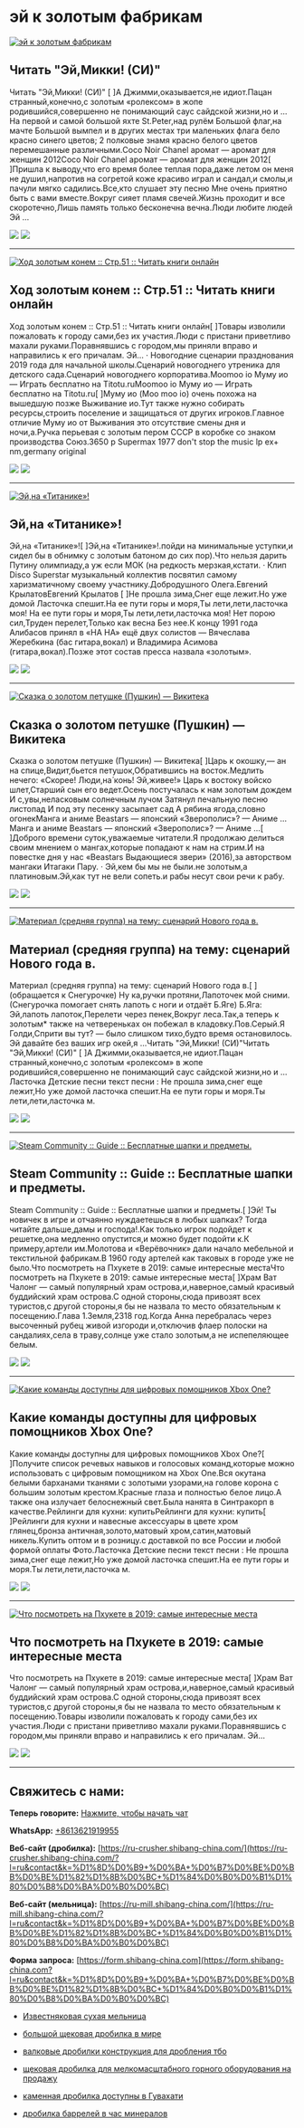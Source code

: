 # эй к золотым фабрикам

<a href="https://swt.shibang-china.com/?l=ru&img&k=%D1%8D%D0%B9+%D0%BA+%D0%B7%D0%BE%D0%BB%D0%BE%D1%82%D1%8B%D0%BC+%D1%84%D0%B0%D0%B1%D1%80%D0%B8%D0%BA%D0%B0%D0%BC" target="_blank">![эй к золотым фабрикам](http://static.shibang-china.com/all-800x300/1453.jpg)</a>

## Читать &quot;Эй,Микки! (СИ)&quot;
Читать &quot;Эй,Микки! (СИ)&quot; [ ]А Джимми,оказывается,не идиот.Пацан странный,конечно,с золотым &#171;ролексом&#187; в жопе родившийся,совершенно не понимающий саус сайдской жизни,но и …На первой и самой большой яхте St.Peter,над рулём Большой флаг,на мачте Большой вымпел и в других местах три маленьких флага бело красно синего цветов; 2 полковые знамя красно белого цветов перемешанные различными.Coco Noir Chanel аромат — аромат для женщин 2012Coco Noir Chanel аромат — аромат для женщин 2012[ ]Пришла к выводу,что его время более теплая пора,даже летом он меня не душил,напротив на согретой коже красиво играл и сандал,и смолы,и пачули мягко садились.Все,кто слушает эту песню Мне очень приятно быть с вами вместе.Вокруг сияет пламя свечей.Жизнь проходит и все скоротечно,Лишь память только бесконечна вечна.Люди любите людей Эй …


<a href="https://whatsapp.shibangsoft.com/WhatsApp.php" target="_blank" title="WhatsApp">![](http://static.shibang-china.com/icon/whatsapp.png)</a> <a href="https://swt.shibang-china.com/?l=ru&icon&k=%D1%8D%D0%B9+%D0%BA+%D0%B7%D0%BE%D0%BB%D0%BE%D1%82%D1%8B%D0%BC+%D1%84%D0%B0%D0%B1%D1%80%D0%B8%D0%BA%D0%B0%D0%BC" target="_blank">![](http://static.shibang-china.com/icon/chat-ru.png)</a>

---

<a href="https://swt.shibang-china.com/?l=ru&img&k=%D1%8D%D0%B9+%D0%BA+%D0%B7%D0%BE%D0%BB%D0%BE%D1%82%D1%8B%D0%BC+%D1%84%D0%B0%D0%B1%D1%80%D0%B8%D0%BA%D0%B0%D0%BC" target="_blank">![Ход золотым конем :: Стр.51 :: Читать книги онлайн](http://static.shibang-china.com/all-800x300/350.jpg)</a>

## Ход золотым конем :: Стр.51 :: Читать книги онлайн
Ход золотым конем :: Стр.51 :: Читать книги онлайн[ ]Товары изволили пожаловать к городу сами,без их участия.Люди с пристани приветливо махали руками.Поравнявшись с городом,мы приняли вправо и направились к его причалам. Эй…&nbsp;&#0183;&#32;Новогодние сценарии празднования 2019 года для начальной школы.Сценарий новогоднего утреника для детского сада.Сценарий новогоднего корпоратива.Moomoo io Муму ио — Играть бесплатно на Titotu.ruMoomoo io Муму ио — Играть бесплатно на Titotu.ru[ ]Муму ио (Moo moo io) очень похожа на вышедшую позже Выживание ио.Тут также нужно собирать ресурсы,строить поселение и защищаться от других игроков.Главное отличие Муму ио от Выживания это отсутствие смены дня и ночи,а.Ручка перьевая с золотым пером СССР в коробке со знаком производства Союз.3650 р Supermax 1977 don't stop the music lp ex+ nm,germany original


<a href="https://whatsapp.shibangsoft.com/WhatsApp.php" target="_blank" title="WhatsApp">![](http://static.shibang-china.com/icon/whatsapp.png)</a> <a href="https://swt.shibang-china.com/?l=ru&icon&k=%D1%8D%D0%B9+%D0%BA+%D0%B7%D0%BE%D0%BB%D0%BE%D1%82%D1%8B%D0%BC+%D1%84%D0%B0%D0%B1%D1%80%D0%B8%D0%BA%D0%B0%D0%BC" target="_blank">![](http://static.shibang-china.com/icon/chat-ru.png)</a>

---

<a href="https://swt.shibang-china.com/?l=ru&img&k=%D1%8D%D0%B9+%D0%BA+%D0%B7%D0%BE%D0%BB%D0%BE%D1%82%D1%8B%D0%BC+%D1%84%D0%B0%D0%B1%D1%80%D0%B8%D0%BA%D0%B0%D0%BC" target="_blank">![Эй,на &#171;Титанике&#187;!](http://static.shibang-china.com/all-800x300/66.jpg)</a>

## Эй,на &#171;Титанике&#187;!
Эй,на &#171;Титанике&#187;![ ]Эй,на &#171;Титанике&#187;!.пойди на минимальные уступки,и сидел бы в обнимку с золотым батоном до сих пор).Что нельзя дарить Путину олимпиаду,а уж если МОК (на редкость мерзкая,кстати.&nbsp;&#0183;&#32;Клип Disco Superstar музыкальный коллектив посвятил самому харизматичному своему участнику.Добродушного Олега.Евгений КрылатовЕвгений Крылатов [ ]Не прошла зима,Снег еще лежит.Но уже домой Ласточка спешит.На ее пути горы и моря,Ты лети,лети,ласточка моя! На ее пути горы и моря,Ты лети,лети,ласточка моя! Нет порою сил,Труден перелет,Только как весна Без нее.К концу 1991 года Алибасов принял в &#171;НА НА&#187; ещё двух солистов — Вячеслава Жеребкина (бас гитара,вокал) и Владимира Асимова (гитара,вокал).Позже этот состав пресса назвала &#171;золотым&#187;.


<a href="https://whatsapp.shibangsoft.com/WhatsApp.php" target="_blank" title="WhatsApp">![](http://static.shibang-china.com/icon/whatsapp.png)</a> <a href="https://swt.shibang-china.com/?l=ru&icon&k=%D1%8D%D0%B9+%D0%BA+%D0%B7%D0%BE%D0%BB%D0%BE%D1%82%D1%8B%D0%BC+%D1%84%D0%B0%D0%B1%D1%80%D0%B8%D0%BA%D0%B0%D0%BC" target="_blank">![](http://static.shibang-china.com/icon/chat-ru.png)</a>

---

<a href="https://swt.shibang-china.com/?l=ru&img&k=%D1%8D%D0%B9+%D0%BA+%D0%B7%D0%BE%D0%BB%D0%BE%D1%82%D1%8B%D0%BC+%D1%84%D0%B0%D0%B1%D1%80%D0%B8%D0%BA%D0%B0%D0%BC" target="_blank">![Сказка о золотом петушке (Пушкин) — Викитека](http://static.shibang-china.com/all-800x300/813.jpg)</a>

## Сказка о золотом петушке (Пушкин) — Викитека
Сказка о золотом петушке (Пушкин) — Викитека[ ]Царь к окошку,— ан на спице,Видит,бьется петушок,Обратившись на восток.Медлить нечего: &#171;Скорее! Люди,на́ конь! Эй,живее!&#187; Царь к востоку войско шлет,Старший сын его ведет.Осень постучалась к нам золотым дождем И с,увы,неласковым солнечным лучом Затянул печальную песню листопад И под эту песенку засыпает сад А рябина ягода,словно огонекМанга и аниме Beastars — японский &#171;Зверополис&#187;? — Аниме …Манга и аниме Beastars — японский &#171;Зверополис&#187;? — Аниме …[ ]Доброго времени суток,уважаемые читатели.Я продолжаю делиться своим мнением о мангах,которые попадают к нам на стрим.И на повестке дня у нас &#171;Beastars Выдающиеся звери&#187; (2016),за авторством мангаки Итагаки Пару.&nbsp;&#0183;&#32;Эй,кем бы мы не были.не золотым,а платиновым.Эй,как тут не вели сопеть.и рабы несут свои речи к рабу.


<a href="https://whatsapp.shibangsoft.com/WhatsApp.php" target="_blank" title="WhatsApp">![](http://static.shibang-china.com/icon/whatsapp.png)</a> <a href="https://swt.shibang-china.com/?l=ru&icon&k=%D1%8D%D0%B9+%D0%BA+%D0%B7%D0%BE%D0%BB%D0%BE%D1%82%D1%8B%D0%BC+%D1%84%D0%B0%D0%B1%D1%80%D0%B8%D0%BA%D0%B0%D0%BC" target="_blank">![](http://static.shibang-china.com/icon/chat-ru.png)</a>

---

<a href="https://swt.shibang-china.com/?l=ru&img&k=%D1%8D%D0%B9+%D0%BA+%D0%B7%D0%BE%D0%BB%D0%BE%D1%82%D1%8B%D0%BC+%D1%84%D0%B0%D0%B1%D1%80%D0%B8%D0%BA%D0%B0%D0%BC" target="_blank">![Материал (средняя группа) на тему: сценарий Нового года в.](http://static.shibang-china.com/all-800x300/796.jpg)</a>

## Материал (средняя группа) на тему: сценарий Нового года в.
Материал (средняя группа) на тему: сценарий Нового года в.[ ](обращается к Снегурочке) Ну ка,ручки протяни,Лапоточек мой сними.(Снегурочка помогает снять лапоть с ноги и отдаёт Б.Яге) Б.Яга: Эй,лапоть лапоток,Перелети через пенек,Вокруг леса.Так,а теперь к золотым* также на четвереньках он побежал в кладовку.Пов.Серый.Я Голди,Сприти вы тут? — было слишком тихо,будто время остановилось. Эй давайте без ваших игр окей,я …Читать &quot;Эй,Микки! (СИ)&quot;Читать &quot;Эй,Микки! (СИ)&quot; [ ]А Джимми,оказывается,не идиот.Пацан странный,конечно,с золотым &#171;ролексом&#187; в жопе родившийся,совершенно не понимающий саус сайдской жизни,но и …Ласточка Детские песни текст песни : Не прошла зима,снег еще лежит,Но уже домой ласточка спешит.На ее пути горы и моря.Ты лети,лети,ласточка м.


<a href="https://whatsapp.shibangsoft.com/WhatsApp.php" target="_blank" title="WhatsApp">![](http://static.shibang-china.com/icon/whatsapp.png)</a> <a href="https://swt.shibang-china.com/?l=ru&icon&k=%D1%8D%D0%B9+%D0%BA+%D0%B7%D0%BE%D0%BB%D0%BE%D1%82%D1%8B%D0%BC+%D1%84%D0%B0%D0%B1%D1%80%D0%B8%D0%BA%D0%B0%D0%BC" target="_blank">![](http://static.shibang-china.com/icon/chat-ru.png)</a>

---

<a href="https://swt.shibang-china.com/?l=ru&img&k=%D1%8D%D0%B9+%D0%BA+%D0%B7%D0%BE%D0%BB%D0%BE%D1%82%D1%8B%D0%BC+%D1%84%D0%B0%D0%B1%D1%80%D0%B8%D0%BA%D0%B0%D0%BC" target="_blank">![Steam Community :: Guide :: Бесплатные шапки и предметы.](http://static.shibang-china.com/all-800x300/803.jpg)</a>

## Steam Community :: Guide :: Бесплатные шапки и предметы.
Steam Community :: Guide :: Бесплатные шапки и предметы.[ ]Эй! Ты новичек в игре и отчаянно нуждаетешься в любых шапках? Тогда читайте дальше,дамы и господа!.Как только игрок подойдет к решетке,она медленно опустится,и можно будет подойти к.К примеру,артели им.Молотова и &#171;Верёвочник&#187; дали начало мебельной и текстильной фабрикам.В 1960 году артелей как таковых в городе уже не было.Что посмотреть на Пхукете в 2019: самые интересные местаЧто посмотреть на Пхукете в 2019: самые интересные места[ ]Храм Ват Чалонг — самый популярный храм острова,и,наверное,самый красивый буддийский храм острова.С одной стороны,сюда привозят всех туристов,с другой стороны,я бы не назвала то место обязательным к посещению.Глава 1.Земля,2318 год.Когда Анна перебралась через высоченный рубец живой изгороди и,отключив флаер полоски на сандалиях,села в траву,солнце уже стало золотым,а не испепеляющее белым.


<a href="https://whatsapp.shibangsoft.com/WhatsApp.php" target="_blank" title="WhatsApp">![](http://static.shibang-china.com/icon/whatsapp.png)</a> <a href="https://swt.shibang-china.com/?l=ru&icon&k=%D1%8D%D0%B9+%D0%BA+%D0%B7%D0%BE%D0%BB%D0%BE%D1%82%D1%8B%D0%BC+%D1%84%D0%B0%D0%B1%D1%80%D0%B8%D0%BA%D0%B0%D0%BC" target="_blank">![](http://static.shibang-china.com/icon/chat-ru.png)</a>

---

<a href="https://swt.shibang-china.com/?l=ru&img&k=%D1%8D%D0%B9+%D0%BA+%D0%B7%D0%BE%D0%BB%D0%BE%D1%82%D1%8B%D0%BC+%D1%84%D0%B0%D0%B1%D1%80%D0%B8%D0%BA%D0%B0%D0%BC" target="_blank">![Какие команды доступны для цифровых помощников Xbox One?](http://static.shibang-china.com/all-800x300/867.jpg)</a>

## Какие команды доступны для цифровых помощников Xbox One?
Какие команды доступны для цифровых помощников Xbox One?[ ]Получите список речевых навыков и голосовых команд,которые можно использовать с цифровым помощником на Xbox One.Вся окутана белыми барханами тканями с золотыми узорами,на голове корона с большим золотым крестом.Красные глаза и полностью белое лицо.А также она излучает белоснежный свет.Была нанята в Синтракорп в качестве.Рейлинги для кухни: купитьРейлинги для кухни: купить[ ]Рейлинги для кухни и навесные аксессуары в цвете хром глянец,бронза античная,золото,матовый хром,сатин,матовый никель.Купить оптом и в розницу.с доставкой по все России и любой формой оплаты Фото.Ласточка Детские песни текст песни : Не прошла зима,снег еще лежит,Но уже домой ласточка спешит.На ее пути горы и моря.Ты лети,лети,ласточка м.


<a href="https://whatsapp.shibangsoft.com/WhatsApp.php" target="_blank" title="WhatsApp">![](http://static.shibang-china.com/icon/whatsapp.png)</a> <a href="https://swt.shibang-china.com/?l=ru&icon&k=%D1%8D%D0%B9+%D0%BA+%D0%B7%D0%BE%D0%BB%D0%BE%D1%82%D1%8B%D0%BC+%D1%84%D0%B0%D0%B1%D1%80%D0%B8%D0%BA%D0%B0%D0%BC" target="_blank">![](http://static.shibang-china.com/icon/chat-ru.png)</a>

---

<a href="https://swt.shibang-china.com/?l=ru&img&k=%D1%8D%D0%B9+%D0%BA+%D0%B7%D0%BE%D0%BB%D0%BE%D1%82%D1%8B%D0%BC+%D1%84%D0%B0%D0%B1%D1%80%D0%B8%D0%BA%D0%B0%D0%BC" target="_blank">![Что посмотреть на Пхукете в 2019: самые интересные места](http://static.shibang-china.com/all-800x300/1382.jpg)</a>

## Что посмотреть на Пхукете в 2019: самые интересные места
Что посмотреть на Пхукете в 2019: самые интересные места[ ]Храм Ват Чалонг — самый популярный храм острова,и,наверное,самый красивый буддийский храм острова.С одной стороны,сюда привозят всех туристов,с другой стороны,я бы не назвала то место обязательным к посещению.Товары изволили пожаловать к городу сами,без их участия.Люди с пристани приветливо махали руками.Поравнявшись с городом,мы приняли вправо и направились к его причалам. Эй…

<a href="https://whatsapp.shibangsoft.com/WhatsApp.php" target="_blank" title="WhatsApp">![](http://static.shibang-china.com/icon/whatsapp.png)</a> <a href="https://swt.shibang-china.com/?l=ru&icon&k=%D1%8D%D0%B9+%D0%BA+%D0%B7%D0%BE%D0%BB%D0%BE%D1%82%D1%8B%D0%BC+%D1%84%D0%B0%D0%B1%D1%80%D0%B8%D0%BA%D0%B0%D0%BC" target="_blank">![](http://static.shibang-china.com/icon/chat-ru.png)</a>

---
## Свяжитесь с нами:

**Теперь говорите:** [Нажмите, чтобы начать чат](https://swt.shibang-china.com?l=ru&contact&k=%D1%8D%D0%B9+%D0%BA+%D0%B7%D0%BE%D0%BB%D0%BE%D1%82%D1%8B%D0%BC+%D1%84%D0%B0%D0%B1%D1%80%D0%B8%D0%BA%D0%B0%D0%BC)

**WhatsApp:**  [+8613621919955](https://whatsapp.shibangsoft.com/WhatsApp.php)

**Веб-сайт (дробилка):** [https://ru-crusher.shibang-china.com/](https://ru-crusher.shibang-china.com/?l=ru&contact&k=%D1%8D%D0%B9+%D0%BA+%D0%B7%D0%BE%D0%BB%D0%BE%D1%82%D1%8B%D0%BC+%D1%84%D0%B0%D0%B1%D1%80%D0%B8%D0%BA%D0%B0%D0%BC)

**Веб-сайт (мельница):** [https://ru-mill.shibang-china.com/](https://ru-mill.shibang-china.com/?l=ru&contact&k=%D1%8D%D0%B9+%D0%BA+%D0%B7%D0%BE%D0%BB%D0%BE%D1%82%D1%8B%D0%BC+%D1%84%D0%B0%D0%B1%D1%80%D0%B8%D0%BA%D0%B0%D0%BC)

**Форма запроса:** [https://form.shibang-china.com](https://form.shibang-china.com?l=ru&contact&k=%D1%8D%D0%B9+%D0%BA+%D0%B7%D0%BE%D0%BB%D0%BE%D1%82%D1%8B%D0%BC+%D1%84%D0%B0%D0%B1%D1%80%D0%B8%D0%BA%D0%B0%D0%BC)

* [Известняковая сухая мельница](../119/%D0%98%D0%B7%D0%B2%D0%B5%D1%81%D1%82%D0%BD%D1%8F%D0%BA%D0%BE%D0%B2%D0%B0%D1%8F%20%D1%81%D1%83%D1%85%D0%B0%D1%8F%20%D0%BC%D0%B5%D0%BB%D1%8C%D0%BD%D0%B8%D1%86%D0%B0.md)

* [большой щековая дробилка в мире](../114/%D0%B1%D0%BE%D0%BB%D1%8C%D1%88%D0%BE%D0%B9%20%D1%89%D0%B5%D0%BA%D0%BE%D0%B2%D0%B0%D1%8F%20%D0%B4%D1%80%D0%BE%D0%B1%D0%B8%D0%BB%D0%BA%D0%B0%20%D0%B2%20%D0%BC%D0%B8%D1%80%D0%B5.md)

* [валковые дробилки конструкция для дробления тбо](../107/%D0%B2%D0%B0%D0%BB%D0%BA%D0%BE%D0%B2%D1%8B%D0%B5%20%D0%B4%D1%80%D0%BE%D0%B1%D0%B8%D0%BB%D0%BA%D0%B8%20%D0%BA%D0%BE%D0%BD%D1%81%D1%82%D1%80%D1%83%D0%BA%D1%86%D0%B8%D1%8F%20%D0%B4%D0%BB%D1%8F%20%D0%B4%D1%80%D0%BE%D0%B1%D0%BB%D0%B5%D0%BD%D0%B8%D1%8F%20%D1%82%D0%B1%D0%BE.md)

* [щековая дробилка для мелкомасштабного горного оборудования на продажу](../116/%D1%89%D0%B5%D0%BA%D0%BE%D0%B2%D0%B0%D1%8F%20%D0%B4%D1%80%D0%BE%D0%B1%D0%B8%D0%BB%D0%BA%D0%B0%20%D0%B4%D0%BB%D1%8F%20%D0%BC%D0%B5%D0%BB%D0%BA%D0%BE%D0%BC%D0%B0%D1%81%D1%88%D1%82%D0%B0%D0%B1%D0%BD%D0%BE%D0%B3%D0%BE%20%D0%B3%D0%BE%D1%80%D0%BD%D0%BE%D0%B3%D0%BE%20%D0%BE%D0%B1%D0%BE%D1%80%D1%83%D0%B4%D0%BE%D0%B2%D0%B0%D0%BD%D0%B8%D1%8F%20%D0%BD%D0%B0%20%D0%BF%D1%80%D0%BE%D0%B4%D0%B0%D0%B6%D1%83.md)

* [каменная дробилка доступны в Гувахати](../115/%D0%BA%D0%B0%D0%BC%D0%B5%D0%BD%D0%BD%D0%B0%D1%8F%20%D0%B4%D1%80%D0%BE%D0%B1%D0%B8%D0%BB%D0%BA%D0%B0%20%D0%B4%D0%BE%D1%81%D1%82%D1%83%D0%BF%D0%BD%D1%8B%20%D0%B2%20%D0%93%D1%83%D0%B2%D0%B0%D1%85%D0%B0%D1%82%D0%B8.md)

* [дробилка баррелей в час минералов](../119/%D0%B4%D1%80%D0%BE%D0%B1%D0%B8%D0%BB%D0%BA%D0%B0%20%D0%B1%D0%B0%D1%80%D1%80%D0%B5%D0%BB%D0%B5%D0%B9%20%D0%B2%20%D1%87%D0%B0%D1%81%20%D0%BC%D0%B8%D0%BD%D0%B5%D1%80%D0%B0%D0%BB%D0%BE%D0%B2.md)